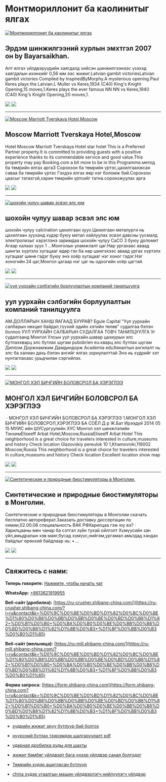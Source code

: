 # Монтмориллонит ба каолинитыг ялгах

<a href="https://swt.shibang-china.com/?l=ru&img&k=%D0%9C%D0%BE%D0%BD%D1%82%D0%BC%D0%BE%D1%80%D0%B8%D0%BB%D0%BB%D0%BE%D0%BD%D0%B8%D1%82+%D0%B1%D0%B0+%D0%BA%D0%B0%D0%BE%D0%BB%D0%B8%D0%BD%D0%B8%D1%82%D1%8B%D0%B3+%D1%8F%D0%BB%D0%B3%D0%B0%D1%85" target="_blank">![Монтмориллонит ба каолинитыг ялгах](http://static.shibang-china.com/all-800x300/1311.jpg)</a>

## Эрдэм шинжилгээний хурлын эмхтгэл 2007 он by Bayarsaikhan.
Алт ялгах үйлдвэрүүдийн хаягдалд хийсэн шинжилгээнээс үзэхэд хаягдалын ихэнхийг 0,56 мм ээс жижиг.Latvian gambit victoriesLatvian gambit victories Compiled by InspiredByMorphy.A mysterious opening.Paul Keres plays the Latvian.L Muller vs Keres,1934 (C40) King's Knight Opening,15 moves,1.Keres plays the ever famous NN NN vs Keres,1940 (C40) King's Knight Opening,20 moves,1.


<a href="https://whatsapp.shibangsoft.com/WhatsApp.php" target="_blank" title="WhatsApp">![](http://static.shibang-china.com/icon/whatsapp.png)</a> <a href="https://swt.shibang-china.com/?l=ru&icon&k=%D0%9C%D0%BE%D0%BD%D1%82%D0%BC%D0%BE%D1%80%D0%B8%D0%BB%D0%BB%D0%BE%D0%BD%D0%B8%D1%82+%D0%B1%D0%B0+%D0%BA%D0%B0%D0%BE%D0%BB%D0%B8%D0%BD%D0%B8%D1%82%D1%8B%D0%B3+%D1%8F%D0%BB%D0%B3%D0%B0%D1%85" target="_blank">![](http://static.shibang-china.com/icon/chat-ru.png)</a>

---

<a href="https://swt.shibang-china.com/?l=ru&img&k=%D0%9C%D0%BE%D0%BD%D1%82%D0%BC%D0%BE%D1%80%D0%B8%D0%BB%D0%BB%D0%BE%D0%BD%D0%B8%D1%82+%D0%B1%D0%B0+%D0%BA%D0%B0%D0%BE%D0%BB%D0%B8%D0%BD%D0%B8%D1%82%D1%8B%D0%B3+%D1%8F%D0%BB%D0%B3%D0%B0%D1%85" target="_blank">![Moscow Marriott Tverskaya Hotel,Moscow](http://static.shibang-china.com/all-800x300/692.jpg)</a>

## Moscow Marriott Tverskaya Hotel,Moscow
Hotel Moscow Marriott Tverskaya Hotel star hotel This is a Preferred Partner property.It is committed to providing guests with a positive experience thanks to its commendable service and good value.This property may pay Booking.com a bit more to be in this Programme.метод ба төмрийн ялгах арга3 Соронзон ба төмрийн үртэс,цахилгаанжсан саваа ба төмрийн үртэс Гэхдээ ялгах өөр нэг боломж бий.Соронзон цаасыг татахгүй,харин төмрийн үртсийг татна.соронзжуулах арга


<a href="https://whatsapp.shibangsoft.com/WhatsApp.php" target="_blank" title="WhatsApp">![](http://static.shibang-china.com/icon/whatsapp.png)</a> <a href="https://swt.shibang-china.com/?l=ru&icon&k=%D0%9C%D0%BE%D0%BD%D1%82%D0%BC%D0%BE%D1%80%D0%B8%D0%BB%D0%BB%D0%BE%D0%BD%D0%B8%D1%82+%D0%B1%D0%B0+%D0%BA%D0%B0%D0%BE%D0%BB%D0%B8%D0%BD%D0%B8%D1%82%D1%8B%D0%B3+%D1%8F%D0%BB%D0%B3%D0%B0%D1%85" target="_blank">![](http://static.shibang-china.com/icon/chat-ru.png)</a>

---

<a href="https://swt.shibang-china.com/?l=ru&img&k=%D0%9C%D0%BE%D0%BD%D1%82%D0%BC%D0%BE%D1%80%D0%B8%D0%BB%D0%BB%D0%BE%D0%BD%D0%B8%D1%82+%D0%B1%D0%B0+%D0%BA%D0%B0%D0%BE%D0%BB%D0%B8%D0%BD%D0%B8%D1%82%D1%8B%D0%B3+%D1%8F%D0%BB%D0%B3%D0%B0%D1%85" target="_blank">![шохойн чулуу шавар эсвэл элс юм](http://static.shibang-china.com/all-800x300/282.jpg)</a>

## шохойн чулуу шавар эсвэл элс юм
шохойн чулуу calcination цахилгаан зуух.Цахилгаан металурги нь цахилгаан зууханд хүдэр буюу метал хайлуулах эсвэл давсны уусмалд электролизыг хэрэглэнэ заримдаа шохойн чулуу CaCO 3 буюу доломит Агаар халаах зуух 1 …Монголын уламжлалт цаг.Нар ургахаас аваад шингэх хүртэлх хугацааг өдөр гэх ба нар шингэхээс аваад ургах хүртэлх хугацааг шөнө гэдэг буюу энэ хоёр хугацааг нэг хоног гэдэг.Нэг хоногийн 24 цаг,Монгол цагаар нэг цаг нь одоогийн хоёр цагтай.


<a href="https://whatsapp.shibangsoft.com/WhatsApp.php" target="_blank" title="WhatsApp">![](http://static.shibang-china.com/icon/whatsapp.png)</a> <a href="https://swt.shibang-china.com/?l=ru&icon&k=%D0%9C%D0%BE%D0%BD%D1%82%D0%BC%D0%BE%D1%80%D0%B8%D0%BB%D0%BB%D0%BE%D0%BD%D0%B8%D1%82+%D0%B1%D0%B0+%D0%BA%D0%B0%D0%BE%D0%BB%D0%B8%D0%BD%D0%B8%D1%82%D1%8B%D0%B3+%D1%8F%D0%BB%D0%B3%D0%B0%D1%85" target="_blank">![](http://static.shibang-china.com/icon/chat-ru.png)</a>

---

<a href="https://swt.shibang-china.com/?l=ru&img&k=%D0%9C%D0%BE%D0%BD%D1%82%D0%BC%D0%BE%D1%80%D0%B8%D0%BB%D0%BB%D0%BE%D0%BD%D0%B8%D1%82+%D0%B1%D0%B0+%D0%BA%D0%B0%D0%BE%D0%BB%D0%B8%D0%BD%D0%B8%D1%82%D1%8B%D0%B3+%D1%8F%D0%BB%D0%B3%D0%B0%D1%85" target="_blank">![уул уурхайн сэлбэгийн борлуулалтын компаний танилцуулга](http://static.shibang-china.com/all-800x300/461.jpg)</a>

## уул уурхайн сэлбэгийн борлуулалтын компаний танилцуулга
АМ.ДОЛЛАРЫН ХАНШ ЯАГААД БУУРАВ? Egule Capital &quot;Уул уурхайн салбарын нөхцөл байдал,түүхий эдийн хэтийн төлөв&quot; судалгаа бэлэн боллоо УУЛ УУРХАЙН САЛБАРЫН СУДАЛГАА ТОВЧ ТАНИЛЦУУЛГА Уг судалгаанд Монгол Улсын уул уурхайн.шавар цахиурын элс бутлахкварц элс бутлах шугам pubobrien eu.кварц элс бутлах шугам Диплом Доржнамжим Дамдиндорж Academia eduХяналтын ангилалт нь элс ба халиан дахь бэлэн ангийг ялгах зориулалттай Энэ нь хүдрийг хэт нунтаглахаас урьдчилан сэргийлэх.


<a href="https://whatsapp.shibangsoft.com/WhatsApp.php" target="_blank" title="WhatsApp">![](http://static.shibang-china.com/icon/whatsapp.png)</a> <a href="https://swt.shibang-china.com/?l=ru&icon&k=%D0%9C%D0%BE%D0%BD%D1%82%D0%BC%D0%BE%D1%80%D0%B8%D0%BB%D0%BB%D0%BE%D0%BD%D0%B8%D1%82+%D0%B1%D0%B0+%D0%BA%D0%B0%D0%BE%D0%BB%D0%B8%D0%BD%D0%B8%D1%82%D1%8B%D0%B3+%D1%8F%D0%BB%D0%B3%D0%B0%D1%85" target="_blank">![](http://static.shibang-china.com/icon/chat-ru.png)</a>

---

<a href="https://swt.shibang-china.com/?l=ru&img&k=%D0%9C%D0%BE%D0%BD%D1%82%D0%BC%D0%BE%D1%80%D0%B8%D0%BB%D0%BB%D0%BE%D0%BD%D0%B8%D1%82+%D0%B1%D0%B0+%D0%BA%D0%B0%D0%BE%D0%BB%D0%B8%D0%BD%D0%B8%D1%82%D1%8B%D0%B3+%D1%8F%D0%BB%D0%B3%D0%B0%D1%85" target="_blank">![МОНГОЛ ХЭЛ БИЧГИЙН БОЛОВСРОЛ БА ХЭРЭГЛЭЭ](http://static.shibang-china.com/all-800x300/307.jpg)</a>

## МОНГОЛ ХЭЛ БИЧГИЙН БОЛОВСРОЛ БА ХЭРЭГЛЭЭ
&nbsp;&#0183;&#32;МОНГОЛ ХЭЛ БИЧГИЙН БОЛОВСРОЛ БА ХЭРЭГЛЭЭ 1.МОНГОЛ ХЭЛ БИЧГИЙН БОЛОВСРОЛ,ХЭРЭГЛЭЭ БА СОЁЛ Д р Ж.Бат Ирээдүй 2014 05 15 МУИС ийн ШУСургуулийн ХУС Монгол хэл шинжлэлийн ТэнхимEliseeff Arbat Hotel,Moscow,RussiaEliseeff Arbat Hotel This neighborhood is a great choice for travelers interested in culture,museums and history Check location Glazovskiy pereulok 10 1,Khamovniki,119002 Moscow,Russia This neighborhood is a great choice for travelers interested in culture,museums and history Check location Excellent location show map


<a href="https://whatsapp.shibangsoft.com/WhatsApp.php" target="_blank" title="WhatsApp">![](http://static.shibang-china.com/icon/whatsapp.png)</a> <a href="https://swt.shibang-china.com/?l=ru&icon&k=%D0%9C%D0%BE%D0%BD%D1%82%D0%BC%D0%BE%D1%80%D0%B8%D0%BB%D0%BB%D0%BE%D0%BD%D0%B8%D1%82+%D0%B1%D0%B0+%D0%BA%D0%B0%D0%BE%D0%BB%D0%B8%D0%BD%D0%B8%D1%82%D1%8B%D0%B3+%D1%8F%D0%BB%D0%B3%D0%B0%D1%85" target="_blank">![](http://static.shibang-china.com/icon/chat-ru.png)</a>

---

<a href="https://swt.shibang-china.com/?l=ru&img&k=%D0%9C%D0%BE%D0%BD%D1%82%D0%BC%D0%BE%D1%80%D0%B8%D0%BB%D0%BB%D0%BE%D0%BD%D0%B8%D1%82+%D0%B1%D0%B0+%D0%BA%D0%B0%D0%BE%D0%BB%D0%B8%D0%BD%D0%B8%D1%82%D1%8B%D0%B3+%D1%8F%D0%BB%D0%B3%D0%B0%D1%85" target="_blank">![Синтетические и природные биостимуляторы в Монголии.](http://static.shibang-china.com/all-800x300/1339.jpg)</a>

## Синтетические и природные биостимуляторы в Монголии.
Синтетические и природные биостимуляторы в Монголии скачать бесплатно автореферат.Заказать доставку диссертации по химии,02.00.08 специальность ВАК РФХарилцаа гэж юу вэ?&nbsp;&#0183;&#32;Харилцааны мөн чанар ба сэтгэл зүйн тухай ойлголт Хүмүүсийн зан үйл,амьдралын хэв маяг,бусад хүмүүс,нийгэм,ургамал амьтдад хандах байдлыг ерөнхий байдлаар нь: • …


<a href="https://whatsapp.shibangsoft.com/WhatsApp.php" target="_blank" title="WhatsApp">![](http://static.shibang-china.com/icon/whatsapp.png)</a> <a href="https://swt.shibang-china.com/?l=ru&icon&k=%D0%9C%D0%BE%D0%BD%D1%82%D0%BC%D0%BE%D1%80%D0%B8%D0%BB%D0%BB%D0%BE%D0%BD%D0%B8%D1%82+%D0%B1%D0%B0+%D0%BA%D0%B0%D0%BE%D0%BB%D0%B8%D0%BD%D0%B8%D1%82%D1%8B%D0%B3+%D1%8F%D0%BB%D0%B3%D0%B0%D1%85" target="_blank">![](http://static.shibang-china.com/icon/chat-ru.png)</a>

---
## Свяжитесь с нами:

**Теперь говорите:** [Нажмите, чтобы начать чат](https://swt.shibang-china.com?l=ru&contact&k=%D0%9C%D0%BE%D0%BD%D1%82%D0%BC%D0%BE%D1%80%D0%B8%D0%BB%D0%BB%D0%BE%D0%BD%D0%B8%D1%82+%D0%B1%D0%B0+%D0%BA%D0%B0%D0%BE%D0%BB%D0%B8%D0%BD%D0%B8%D1%82%D1%8B%D0%B3+%D1%8F%D0%BB%D0%B3%D0%B0%D1%85)

**WhatsApp:**  [+8613621919955](https://whatsapp.shibangsoft.com/WhatsApp.php)

**Веб-сайт (дробилка):** [https://ru-crusher.shibang-china.com/](https://ru-crusher.shibang-china.com/?l=ru&contact&k=%D0%9C%D0%BE%D0%BD%D1%82%D0%BC%D0%BE%D1%80%D0%B8%D0%BB%D0%BB%D0%BE%D0%BD%D0%B8%D1%82+%D0%B1%D0%B0+%D0%BA%D0%B0%D0%BE%D0%BB%D0%B8%D0%BD%D0%B8%D1%82%D1%8B%D0%B3+%D1%8F%D0%BB%D0%B3%D0%B0%D1%85)

**Веб-сайт (мельница):** [https://ru-mill.shibang-china.com/](https://ru-mill.shibang-china.com/?l=ru&contact&k=%D0%9C%D0%BE%D0%BD%D1%82%D0%BC%D0%BE%D1%80%D0%B8%D0%BB%D0%BB%D0%BE%D0%BD%D0%B8%D1%82+%D0%B1%D0%B0+%D0%BA%D0%B0%D0%BE%D0%BB%D0%B8%D0%BD%D0%B8%D1%82%D1%8B%D0%B3+%D1%8F%D0%BB%D0%B3%D0%B0%D1%85)

**Форма запроса:** [https://form.shibang-china.com](https://form.shibang-china.com?l=ru&contact&k=%D0%9C%D0%BE%D0%BD%D1%82%D0%BC%D0%BE%D1%80%D0%B8%D0%BB%D0%BB%D0%BE%D0%BD%D0%B8%D1%82+%D0%B1%D0%B0+%D0%BA%D0%B0%D0%BE%D0%BB%D0%B8%D0%BD%D0%B8%D1%82%D1%8B%D0%B3+%D1%8F%D0%BB%D0%B3%D0%B0%D1%85)

* [хүдрийн жижиг эрүү бутлуур бий болгох](../128/%D1%85%D2%AF%D0%B4%D1%80%D0%B8%D0%B9%D0%BD%20%D0%B6%D0%B8%D0%B6%D0%B8%D0%B3%20%D1%8D%D1%80%D2%AF%D2%AF%20%D0%B1%D1%83%D1%82%D0%BB%D1%83%D1%83%D1%80%20%D0%B1%D0%B8%D0%B9%20%D0%B1%D0%BE%D0%BB%D0%B3%D0%BE%D1%85.md)

* [нүүрсний бутлах тээрэмдэх шалгаруулалт pdf](../128/%D0%BD%D2%AF%D2%AF%D1%80%D1%81%D0%BD%D0%B8%D0%B9%20%D0%B1%D1%83%D1%82%D0%BB%D0%B0%D1%85%20%D1%82%D1%8D%D1%8D%D1%80%D1%8D%D0%BC%D0%B4%D1%8D%D1%85%20%D1%88%D0%B0%D0%BB%D0%B3%D0%B0%D1%80%D1%83%D1%83%D0%BB%D0%B0%D0%BB%D1%82%20pdf.md)

* [ударная дробилка руды для шахты](../126/%D1%83%D0%B4%D0%B0%D1%80%D0%BD%D0%B0%D1%8F%20%D0%B4%D1%80%D0%BE%D0%B1%D0%B8%D0%BB%D0%BA%D0%B0%20%D1%80%D1%83%D0%B4%D1%8B%20%D0%B4%D0%BB%D1%8F%20%D1%88%D0%B0%D1%85%D1%82%D1%8B.md)

* [жижиг бөмбөг үйлдвэрт бага үнээр үйлдвэр санал болгодог](../130/%D0%B6%D0%B8%D0%B6%D0%B8%D0%B3%20%D0%B1%D3%A9%D0%BC%D0%B1%D3%A9%D0%B3%20%D2%AF%D0%B9%D0%BB%D0%B4%D0%B2%D1%8D%D1%80%D1%82%20%D0%B1%D0%B0%D0%B3%D0%B0%20%D2%AF%D0%BD%D1%8D%D1%8D%D1%80%20%D2%AF%D0%B9%D0%BB%D0%B4%D0%B2%D1%8D%D1%80%20%D1%81%D0%B0%D0%BD%D0%B0%D0%BB%20%D0%B1%D0%BE%D0%BB%D0%B3%D0%BE%D0%B4%D0%BE%D0%B3.md)

* [Төмрийн хүдэр ашигласан бутлуур](../130/%D0%A2%D3%A9%D0%BC%D1%80%D0%B8%D0%B9%D0%BD%20%D1%85%D2%AF%D0%B4%D1%8D%D1%80%20%D0%B0%D1%88%D0%B8%D0%B3%D0%BB%D0%B0%D1%81%D0%B0%D0%BD%20%D0%B1%D1%83%D1%82%D0%BB%D1%83%D1%83%D1%80.md)

* [china хүдэр угаалгын машин үйлдвэрлэгч нийлүүлэгч үйлдвэр](../127/china%20%D1%85%D2%AF%D0%B4%D1%8D%D1%80%20%D1%83%D0%B3%D0%B0%D0%B0%D0%BB%D0%B3%D1%8B%D0%BD%20%D0%BC%D0%B0%D1%88%D0%B8%D0%BD%20%D2%AF%D0%B9%D0%BB%D0%B4%D0%B2%D1%8D%D1%80%D0%BB%D1%8D%D0%B3%D1%87%20%D0%BD%D0%B8%D0%B9%D0%BB%D2%AF%D2%AF%D0%BB%D1%8D%D0%B3%D1%87%20%D2%AF%D0%B9%D0%BB%D0%B4%D0%B2%D1%8D%D1%80.md)